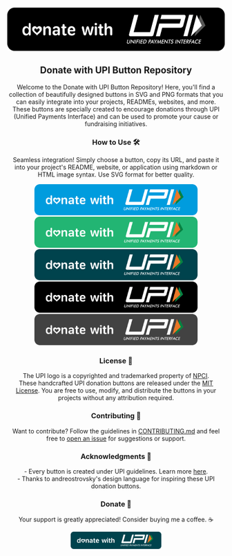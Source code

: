 <!-- Donate with UPI Button -->
<p align="center">
  <img src="https://github.com/TakiShiwa/donate-with-upi/blob/main/Button/SVG/UPI-black-02-01.svg" height="100" alt="Donate with UPI" />
</p>

<!-- Introduction -->
<h2 align="center">Donate with UPI Button Repository</h2>

<p align="center">
  Welcome to the Donate with UPI Button Repository! Here, you'll find a collection of beautifully designed buttons in SVG and PNG formats that you can easily integrate into your projects, READMEs, websites, and more. These buttons are specially created to encourage donations through UPI (Unified Payments Interface) and can be used to promote your cause or fundraising initiatives.
</p>

<!-- How to Use Section -->
<h3 align="center">How to Use 🛠️</h3>
<p align="center">
  Seamless integration! Simply choose a button, copy its URL, and paste it into your project's README, website, or application using markdown or HTML image syntax. Use SVG format for better quality.
</p>

<!-- Example Buttons -->
<p align="center">
  <img src="https://github.com/TakiShiwa/donate-with-upi/blob/main/Button/SVG/UPI-blue-01.svg" height="72" alt="Button Preview" />
  <img src="https://github.com/TakiShiwa/donate-with-upi/blob/main/Button/SVG/UPI-green-01.svg" height="72" alt="Button Preview" />
  <img src="https://github.com/TakiShiwa/donate-with-upi/blob/main/Button/SVG/UPI-teal-01.svg" height="72" alt="Button Preview" />
  <img src="https://github.com/TakiShiwa/donate-with-upi/blob/main/Button/SVG/UPI-black-01.svg" height="72" alt="Button Preview" />
  <img src="https://github.com/TakiShiwa/donate-with-upi/blob/main/Button/SVG/UPI-grey-02-01.svg" height="72" alt="Button Preview" />
</p>

<!-- License Section -->
<h3 align="center">License 📝</h3>
<p align="center">
  The UPI logo is a copyrighted and trademarked property of <a href="https://www.npci.org.in/">NPCI</a>.<br>
  These handcrafted UPI donation buttons are released under the <a href="LICENSE.md">MIT License</a>. You are free to use, modify, and distribute the buttons in your projects without any attribution required.
</p>

<!-- Contributing Section -->
<h3 align="center">Contributing 🤝</h3>
<p align="center">
  Want to contribute? Follow the guidelines in <a href="CONTRIBUTING.md">CONTRIBUTING.md</a> and feel free to <a href="https://github.com/TakiShiwa/donate-with-upi/issues">open an issue</a> for suggestions or support.
</p>

<!-- Acknowledgments Section -->
<h3 align="center">Acknowledgments 🙏</h3>
<p align="center">
  - Every button is created under UPI guidelines. Learn more <a href="https://www.bhimupi.org.in/sites/default/files/BHIM%20UPI%20Guidelines.pdf">here</a>.<br>
  - Thanks to andreostrovsky's design language for inspiring these UPI donation buttons.
</p>

<!-- Donate Section -->
<h3 align="center">Donate 💖</h3>
<p align="center">
  Your support is greatly appreciated! Consider buying me a coffee. ☕
</p>

<p align="center">
  <a href="https://github.com/TakiShiwa/Themes/assets/137756384/02a87419-84ec-4ea8-a910-20f92e19259a"><img src="https://github.com/TakiShiwa/donate-with-upi/blob/main/Button/SVG/UPI-teal-01.svg" height="40"></a>
</p>
